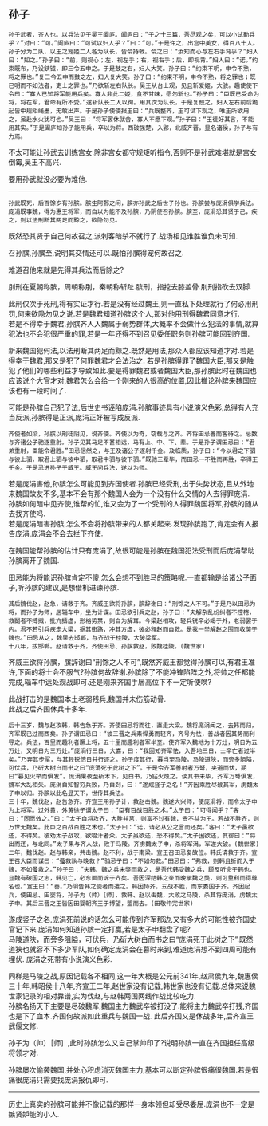 ## 孙子

```
孙子武者，齐人也。以兵法见于吴王阖庐。阖庐曰：“子之十三篇，吾尽观之矣，可以小试勒兵乎？”对曰：“可。”阖庐曰：“可试以妇人乎？”曰：“可。”于是许之，出宫中美女，得百八十人。孙子分为二队，以王之宠姬二人各为队长，皆令持戟。令之曰：“汝知而心与左右手背乎？”妇人曰：“知之。”孙子曰：“前，则视心；左，视左手；右，视右手；后，即视背。”妇人曰：“诺。”约束既布，乃设鈇钺，即三令五申之。于是鼓之右，妇人大笑。孙子曰：“约束不明，申令不熟，将之罪也。”复三令五申而鼓之左，妇人复大笑。孙子曰：“约束不明，申令不熟，将之罪也；既已明而不如法者，吏士之罪也。”乃欲斩左右队长。吴王从台上观，见且斩爱姬，大骇。趣使使下令曰：“寡人已知将军能用兵矣。寡人非此二姬，食不甘味，愿勿斩也。”孙子曰：“臣既已受命为将，将在军，君命有所不受。”遂斩队长二人以徇。用其次为队长，于是复鼓之。妇人左右前后跪起皆中规矩绳墨，无敢出声。于是孙子使使报王曰：“兵既整齐，王可试下观之，唯王所欲用之，虽赴水火犹可也。”吴王曰：“将军罢休就舍，寡人不愿下观。”孙子曰：“王徒好其言，不能用其实。”于是阖庐知孙子能用兵，卒以为将。西破强楚，入郢，北威齐晋，显名诸侯，孙子与有力焉。
```

不太可能让孙武去训练宫女.除非宫女都守规矩听指令,否则不是孙武难堪就是宫女倒霉,吴王不高兴.

要用孙武就没必要为难他.



------



```
孙武既死，后百馀岁有孙膑。膑生阿鄄之闲，膑亦孙武之后世子孙也。孙膑尝与庞涓俱学兵法。庞涓既事魏，得为惠王将军，而自以为能不及孙膑，乃阴使召孙膑。膑至，庞涓恐其贤于己，疾之，则以法刑断其两足而黥之，欲隐勿见。
```

既然恐其贤于自己何故召之,派刺客暗杀不就行了.战场相见谁胜谁负未可知.

召孙膑,孙膑至,说明其交情还可以.既怕孙膑得宠何故召之.

难道召他来就是先得其兵法而后除之?


刖刑在夏朝称膑，周朝称刖，秦朝称斩趾.膑刑，指挖去膝盖骨.刖刑指砍去双脚.

此刑仅次于死刑,得有实证才行.若是没有经过魏王,则一直私下处理就行了何必用刑罚,何来欲隐勿见之说.若是魏君知道孙膑这个人,那对他用刑得魏君同意才行.    
若是不得幸于魏君,孙膑齐人入魏属于弱势群体,大概率不会做什么犯法的事情,就算犯法也不会犯很严重的罪,若是一年还得不到召见委任职务则孙膑可能回到齐国.

新来魏国犯何法,以法刑断其两足而黥之.既然是用法,那众人都应该知道才对.若是得幸于魏君,那又是犯了何罪魏君才会法治之.
若是孙膑得罪了魏国大臣,那又是触犯了他们的哪些利益才导致如此.要是得罪魏君或者魏国大臣,那孙膑此时在魏国也应该说个大官才对,魏君怎么会给一个刚来的人很高的位置,因此推论孙膑来魏国应该也有一段时间了.    



可能是孙膑自己犯了法,后世史书诬陷庞涓.孙膑事迹具有小说演义色彩,总得有人充当反派,孙膑得是正派,庞涓正好被写成反派.

```
齐使者如梁，孙膑以刑徒阴见，说齐使。齐使以为奇，窃载与之齐。齐将田忌善而客待之。忌数与齐诸公子驰逐重射。孙子见其马足不甚相远，马有上、中、下、辈。于是孙子谓田忌曰：“君弟重射，臣能令君胜。”田忌信然之，与王及诸公子逐射千金。及临质，孙子曰：“今以君之下驷与彼上驷，取君上驷与彼中驷，取君中驷与彼下驷。”既驰三辈毕，而田忌一不胜而再胜，卒得王千金。于是忌进孙子于威王。威王问兵法，遂以为师。
```

若是庞涓害他,孙膑怎么可能见到齐国使者.孙膑已经受刑,出于失势状态,且从外地来魏国故友不多,基本不会有那个魏国人会为一个没有什么交情的人去得罪庞涓.    
孙膑如何暗中见齐使,谁帮的忙,谁又会为了一个受刑的人得罪魏国将军,孙膑的随从去找齐使吗.    
若是庞涓暗害孙膑,怎么不会将孙膑带来的人都关起来.发现孙膑跑了,肯定会有人报告庞涓,庞涓会不会去拦下齐使.

在魏国能帮孙膑的估计只有庞涓了,故很可能是孙膑在魏国犯法受刑而后庞涓帮助孙膑离开了魏国.


田忌能为将能识孙膑肯定不傻,怎么会想不到胜马的策略呢.一直都输是给诸公子面子,听孙膑的建议,是想借机进谏孙膑.

```
其后魏伐赵，赵急，请救于齐。齐威王欲将孙膑，膑辞谢曰：“刑馀之人不可。”于是乃以田忌为将，而孙子为师，居辎车中，坐为计谋。田忌欲引兵之赵，孙子曰：“夫解杂乱纷纠者不控棬，救鬬者不搏撠，批亢擣虚，形格势禁，则自为解耳。今梁赵相攻，轻兵锐卒必竭于外，老弱罢于内。君不若引兵疾走大梁，据其街路，冲其方虚，彼必释赵而自救。是我一举解赵之围而收獘于魏也。”田忌从之，魏果去邯郸，与齐战于桂陵，大破梁军。
十八年，拔邯郸。赵请救于齐，齐使田忌、孙膑救赵，败魏桂陵。(魏世家)
```

齐威王欲将孙膑，膑辞谢曰“刑馀之人不可”,既然齐威王都觉得孙膑可以,有君王准许,下面的将士会不服气?孙膑何故辞谢.孙膑除了不能冲锋陷阵之外,将帅之任都能完成,辎车中远处观战即可.还是刚来齐国手居高位下不一定听使唤?    

此战打击的是魏国本土老弱残兵,魏国并未伤筋动骨.    
此战之后齐国休兵十多年.


```
后十三岁，魏与赵攻韩，韩告急于齐。齐使田忌将而往，直走大梁。魏将庞涓闻之，去韩而归，齐军既已过而西矣。孙子谓田忌曰：“彼三晋之兵素悍勇而轻齐，齐号为怯，善战者因其势而利导之。兵法，百里而趣利者蹶上将，五十里而趣利者军半至。使齐军入魏地为十万灶，明日为五万灶，又明日为三万灶。”庞涓行三日，大喜，曰：“我固知齐军怯，入吾地三日，士卒亡者过半矣。”乃弃其步军，与其轻锐倍日并行逐之。孙子度其行，暮当至马陵。马陵道陜，而旁多阻隘，可伏兵，乃斫大树白而书之曰“庞涓死于此树之下”。于是令齐军善射者万弩，夹道而伏，期曰“暮见火举而俱发”。庞涓果夜至斫木下，见白书，乃钻火烛之。读其书未毕，齐军万弩俱发，魏军大乱相失。庞涓自知智穷兵败，乃自刭，曰：“遂成竖子之名！”齐因乘胜尽破其军，虏魏太子申以归。孙膑以此名显天下，世传其兵法。
三十年，魏伐赵，赵告急齐。齐宣王用孙子计，救赵击魏。魏遂大兴师，使庞涓将，而令太子申为上将军。过外黄，外黄徐子谓太子曰：“臣有百战百胜之术。”太子曰：“可得闻乎？”客曰：“固愿效之。”曰：“太子自将攻齐，大胜并莒，则富不过有魏，贵不益为王。若战不胜齐，则万世无魏矣。此臣之百战百胜之术也。”太子曰：“诺，请必从公之言而还矣。”客曰：“太子虽欲还，不得矣。彼劝太子战攻，欲啜汁者众。太子虽欲还，恐不得矣。”太子因欲还，其御曰：“将出而还，与北同。”太子果与齐人战，败于马陵。齐虏魏太子申，杀将军涓，军遂大破。(魏世家)
二年，魏伐赵。赵与韩亲，共击魏。赵不利，战于南梁。宣王召田忌复故位。韩氏请救于齐。宣王召大臣而谋曰：“蚤救孰与晚救？”驺忌子曰：“不如勿救。”田忌曰：“弗救，则韩且折而入于魏，不如蚤救之。”孙子曰：“夫韩、魏之兵未獘而救之，是吾代韩受魏之兵，顾反听命于韩也。且魏有破国之志，韩见亡，必东面而诉于齐矣。吾因深结韩之亲而晚承魏之獘，则可重利而得尊名也。”宣王曰：“善。”乃阴告韩之使者而遣之。韩因恃齐，五战不胜，而东委国于齐。齐因起兵，使田忌、田婴将，孙子为（帅）［师］，救韩、赵以击魏，大败之马陵，杀其将庞涓，虏魏太子申。其后三晋之王皆因田婴朝齐王于博望，盟而去。(田敬仲完世家)
```

遂成竖子之名,庞涓死前说的话怎么可能传到齐军那边,又有多大的可能性被齐国史官记下来.庞涓如何知道孙膑一定打赢,若是太子申翻盘了呢?    
马陵道陜，而旁多阻隘，可伏兵，乃斫大树白而书之曰“庞涓死于此树之下”.既然道狭也就容不下多少军队,如何确定庞涓会在暮时来到,难道庞涓想不到四周可能有埋伏.
庞涓之死带有小说演义色彩.

同样是马陵之战,原因记载各不相同,这一年大概是公元前341年,赵肃侯九年,魏惠侯三十年,韩昭侯十八年,齐宣王二年,赵世家没有记载,韩世家也没有记载.总体来说魏世家记录的相对靠谱,实为伐赵,与赵韩两国两线作战比较吃力.    
孙膑名扬天下主要是尽破魏军,魏国主力魏武卒被打没了.能将主力魏武卒打残,齐国也是下了血本.齐国何故派如此重兵与魏国一战.
此后齐国又是休战多年,后齐宣王武偃文修.

孙子为（帅）［师］,此时孙膑怎么又自己掌帅印了?说明孙膑一直在齐国担任高级将领才对.

孙膑屡次偷袭魏国,并处心积虑消灭魏国主力,基本可以断定孙膑很痛很魏国.若是很痛很庞涓只需要找庞涓报仇即可.

---------
历史上真实的孙膑可能并不像记载的那样一身本领但却受尽委屈.庞涓也不一定是嫉贤妒能的小人.
